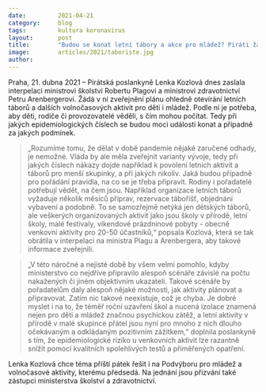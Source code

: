 ```yaml
---
date:         2021-04-21
category:     blog
tags:         kultura koronavirus
layout:       post
title:        "Budou se konat letní tábory a akce pro mládež? Piráti žádají vládu o zveřejnění plánu rozvolňování, aby měly rodiny i pořadatelé jasno"
image:        articles/2021/taboriste.jpg
author:       
---
```


 

Praha, 21. dubna 2021 – Pirátská poslankyně Lenka Kozlová dnes zaslala interpelaci ministrovi školství Robertu Plagovi a ministrovi zdravotnictví Petru Arenbergerovi. Žádá v ní zveřejnění plánu ohledně otevírání letních táborů a dalších volnočasových aktivit pro děti i mládež. Podle ní je potřeba, aby děti, rodiče či provozovatelé věděli, s čím mohou počítat. Tedy při jakých epidemiologických číslech se budou moci události konat a případně za jakých podmínek. 

> „Rozumíme tomu, že dělat v době pandemie nějaké zaručené odhady, je nemožné. Vláda by ale měla zveřejnit varianty vývoje, tedy při jakých číslech nákazy dojde například k povolení letních aktivit a táborů pro menší skupinky, a při jakých nikoliv. Jaká budou případně pro pořádání pravidla, na co se je třeba připravit. Rodiny i pořadatelé potřebují vědět, na čem jsou. Například organizace letních táborů vyžaduje několik měsíců příprav, rezervace tábořišť, objednání vybavení a podobně. To se samozřejmě netýká jen dětských táborů, ale veškerých organizovaných aktivit jako jsou školy v přírodě, letní školy, malé festivaly, víkendové prázdninové pobyty - obecně venkovní aktivity pro 20-50 účastníků,“  popsala Kozlová, která se tak obrátila v interpelaci na ministra Plagu a Arenbergera, aby takové informace zveřejnili.

> „V této náročné a nejisté době by všem velmi pomohlo, kdyby ministerstvo co nejdříve připravilo alespoň scénáře závislé na počtu nakažených či jiném objektivním ukazateli. Takové scénáře by pořadatelům daly alespoň nějaké možnosti, jak aktivity plánovat a připravovat. Zatím nic takové neexistuje, což je chyba. Je dobré myslet i na to, že téměř roční uzavření škol a nucená izolace znamená nejen pro děti a mládež značnou psychickou zátěž, a letní aktivity v přírodě v malé skupince přátel jsou nyní pro mnoho z nich dlouho očekávaným a odkládaným pozitivním zážitkem,“ doplnila poslankyně s tím, že epidemiologické riziko u venkovních aktivit lze razantně snížit pomocí kvalitních spolehlivých testů a přiměřených opatření. 

Lenka Kozlová chce téma příští pátek řešit i na Podvýboru pro mládež a volnočasové aktivity, kterému předsedá.  Na jednání jsou přizvání také zástupci ministerstva školství a zdravotnictví. 

